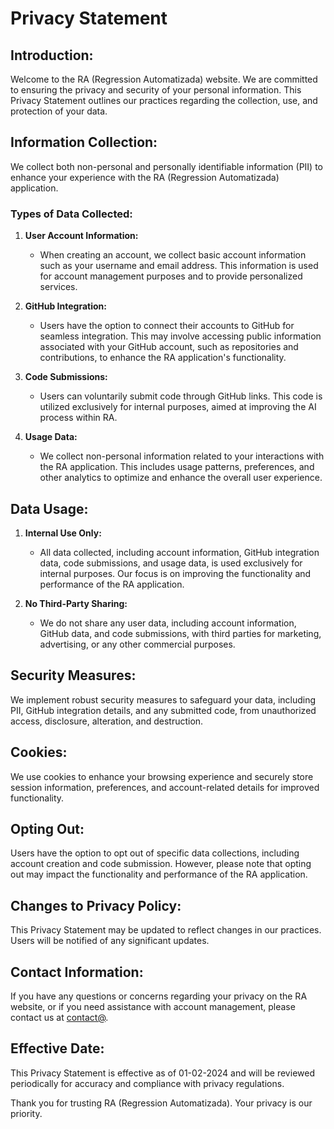 # Privacy Statement

## Introduction:
Welcome to the RA (Regression Automatizada) website. We are committed to ensuring the privacy and security of your personal information. This Privacy Statement outlines our practices regarding the collection, use, and protection of your data.

## Information Collection:
We collect both non-personal and personally identifiable information (PII) to enhance your experience with the RA (Regression Automatizada) application.

### Types of Data Collected:

1. **User Account Information:**
   - When creating an account, we collect basic account information such as your username and email address. This information is used for account management purposes and to provide personalized services.

2. **GitHub Integration:**
   - Users have the option to connect their accounts to GitHub for seamless integration. This may involve accessing public information associated with your GitHub account, such as repositories and contributions, to enhance the RA application's functionality.

3. **Code Submissions:**
   - Users can voluntarily submit code through GitHub links. This code is utilized exclusively for internal purposes, aimed at improving the AI process within RA.

4. **Usage Data:**
   - We collect non-personal information related to your interactions with the RA application. This includes usage patterns, preferences, and other analytics to optimize and enhance the overall user experience.

## Data Usage:
1. **Internal Use Only:**
   - All data collected, including account information, GitHub integration data, code submissions, and usage data, is used exclusively for internal purposes. Our focus is on improving the functionality and performance of the RA application.

2. **No Third-Party Sharing:**
   - We do not share any user data, including account information, GitHub data, and code submissions, with third parties for marketing, advertising, or any other commercial purposes.

## Security Measures:
We implement robust security measures to safeguard your data, including PII, GitHub integration details, and any submitted code, from unauthorized access, disclosure, alteration, and destruction.

## Cookies:
We use cookies to enhance your browsing experience and securely store session information, preferences, and account-related details for improved functionality.

## Opting Out:
Users have the option to opt out of specific data collections, including account creation and code submission. However, please note that opting out may impact the functionality and performance of the RA application.

## Changes to Privacy Policy:
This Privacy Statement may be updated to reflect changes in our practices. Users will be notified of any significant updates.

## Contact Information:
If you have any questions or concerns regarding your privacy on the RA website, or if you need assistance with account management, please contact us at [contact@](mailto:contact@).

## Effective Date:
This Privacy Statement is effective as of 01-02-2024 and will be reviewed periodically for accuracy and compliance with privacy regulations.

Thank you for trusting RA (Regression Automatizada). Your privacy is our priority.
